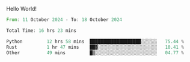 Hello World!

<!--START_SECTION:waka-->

```rust
From: 11 October 2024 - To: 18 October 2024

Total Time: 16 hrs 23 mins

Python         12 hrs 58 mins  ███████████████████░░░░░░   75.44 %
Rust           1 hr 47 mins    ██▓░░░░░░░░░░░░░░░░░░░░░░   10.41 %
Other          49 mins         █▒░░░░░░░░░░░░░░░░░░░░░░░   04.77 %
```

<!--END_SECTION:waka-->
